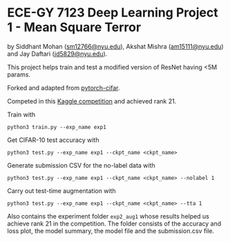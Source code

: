 # ECE-GY 7123 Deep Learning Project 1 - Mean Square Terror
by Siddhant Mohan (sm12766@nyu.edu), Akshat Mishra (am15111@nyu.edu) and Jay Daftari (jd5829@nyu.edu).

This project helps train and test a modified version of ResNet having <5M params.

Forked and adapted from [pytorch-cifar](https://github.com/kuangliu/pytorch-cifar).

Competed in this [Kaggle competition](https://www.kaggle.com/competitions/deep-learning-spring-2025-project-1/leaderboard) and achieved rank 21.

Train with
```
python3 train.py --exp_name exp1
```

Get CIFAR-10 test accuracy with
```
python3 test.py --exp_name exp1 --ckpt_name <ckpt_name>
```

Generate submission CSV for the no-label data with 
```
python3 test.py --exp_name exp1 --ckpt_name <ckpt_name> --nolabel 1
```

Carry out test-time augmentation with 
```
python3 test.py --exp_name exp1 --ckpt_name <ckpt_name> --tta 1
```

Also contains the experiment folder ```exp2_aug1``` whose results helped us achieve rank 21 in the competition. The folder consists of the accuracy and loss plot, the model summary, the model file and the submission.csv file.
